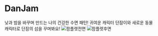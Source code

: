 # DanJam

낮과 밤을 바꾸며 만드는 나의 건강한 수면 패턴! 
귀여운 캐릭터 단잠이와 새로운 동물 캐릭터로 단잠의 섬을 꾸며봐요!
![팜플렛전면](https://user-images.githubusercontent.com/52576276/204144125-aece74c1-3558-4267-b36b-79deecc08fc4.jpg)
![팜플렛후면](https://user-images.githubusercontent.com/52576276/204144129-843303b0-a888-42d4-80bf-b5e449208052.jpg)
